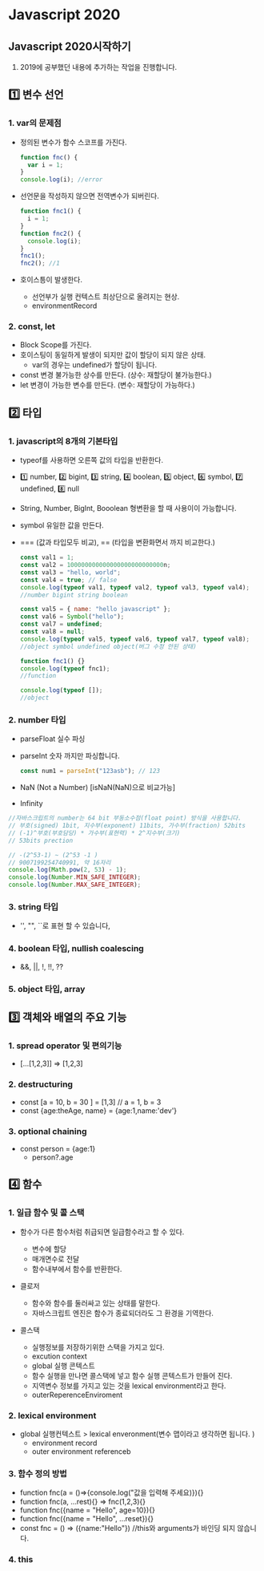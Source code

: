 # Javascript 2020

## Javascript 2020시작하기

1. 2019에 공부했던 내용에 추가하는 작업을 진행합니다.

## 1️⃣ 변수 선언

### 1. var의 문제점

- 정의된 변수가 함수 스코프를 가진다.

  ```javascript
  function fnc() {
    var i = 1;
  }
  console.log(i); //error
  ```

- 선언문을 작성하지 않으면 전역변수가 되버린다.
  ```javascript
  function fnc1() {
    i = 1;
  }
  function fnc2() {
    console.log(i);
  }
  fnc1();
  fnc2(); //1
  ```
- 호이스틍이 발생한다.
  - 선언부가 실행 컨텍스트 최상단으로 올려지는 현상.
  - environmentRecord

### 2. const, let

- Block Scope를 가진다.
- 호이스팅이 동일하게 발생이 되지만 값이 할당이 되지 않은 상태.
  - var의 경우는 undefined가 할당이 됩니다.
- const 변경 불가능한 상수를 만든다. (상수: 재할당이 불가능한다.)
- let 변경이 가능한 변수를 만든다. (변수: 재할당이 가능하다.)

## 2️⃣ 타입

### 1. javascript의 8개의 기본타입

- typeof를 사용하면 오른쪽 값의 타입을 반환한다.
- 1️⃣ number, 2️⃣ bigint, 3️⃣ string, 4️⃣ boolean, 5️⃣ object, 6️⃣ symbol, 7️⃣ undefined, 8️⃣ null
- String, Number, BigInt, Booolean 형변환을 할 때 사용이이 가능합니다.
- symbol 유일한 값을 만든다.
- === (값과 타입모두 비교), == (타입을 변환화면서 까지 비교한다.)

  ```javascript
  const val1 = 1;
  const val2 = 100000000000000000000000000n;
  const val3 = "hello, world";
  const val4 = true; // false
  console.log(typeof val1, typeof val2, typeof val3, typeof val4);
  //number bigint string boolean

  const val5 = { name: "hello javascript" };
  const val6 = Symbol("hello");
  const val7 = undefined;
  const val8 = null;
  console.log(typeof val5, typeof val6, typeof val7, typeof val8);
  //object symbol undefined object(버그 수정 안된 상태)

  function fnc1() {}
  console.log(typeof fnc1);
  //function

  console.log(typeof []);
  //object
  ```

### 2. number 타입

- parseFloat 실수 파싱
- parseInt 숫자 까지만 파싱합니다.

  ```javascript
  const num1 = parseInt("123asb"); // 123
  ```

- NaN (Not a Number) [isNaN(NaN)으로 비교가능]
- Infinity

```javascript
//자바스크립트의 number는 64 bit 부동소수점(float point) 방식을 사용합니다.
// 부호(signed) 1bit, 지수부(exponent) 11bits, 가수부(fraction) 52bits
// (-1)^부호(부호담당) * 가수부(표현력) * 2^지수부(크기)
// 53bits prection

// -(2^53-1) ~ (2^53 -1 )
// 9007199254740991, 약 16자리
console.log(Math.pow(2, 53) - 1);
console.log(Number.MIN_SAFE_INTEGER);
console.log(Number.MAX_SAFE_INTEGER);
```

### 3. string 타입

- '', "", ``로 표현 할 수 있습니다,

### 4. boolean 타입, nullish coalescing

- &&, ||, !, !!, ??

### 5. object 타입, array

## 3️⃣ 객체와 배열의 주요 기능

### 1. spread operator 및 편의기능

- [...[1,2,3]] => [1,2,3]

### 2. destructuring

- const [a = 10, b = 30 ] = [1,3] // a = 1, b = 3
- const {age:theAge, name} = {age:1,name:'dev'}

### 3. optional chaining

- const person = {age:1}
  - person?.age

## 4️⃣ 함수

### 1. 일급 함수 및 콜 스택

- 함수가 다른 함수처럼 취급되면 일급함수라고 할 수 있다.

  - 변수에 할당
  - 매개면수로 전달
  - 함수내부에서 함수를 반환한다.

- 클로저

  - 함수와 함수를 둘러싸고 있는 상태를 말한다.
  - 자바스크립트 엔진은 함수가 종료되더라도 그 환경을 기역한다.

- 콜스택
  - 실행정보를 저장하기위한 스택을 가지고 있다.
  - excution context
  - global 실행 콘텍스트
  - 함수 실행을 만나면 콜스택에 넣고 함수 실행 콘텍스트가 만들어 진다.
  - 지역변수 정보를 가지고 있는 것을 lexical environment라고 한다.
  - outerReperenceEnviroment

### 2. lexical environment

- global 실행컨텍스트 > lexical enveronment(변수 맵이라고 생각하면 됩니다. )
  - environment record
  - outer environment referenceb

### 3. 함수 정의 방법

- function fnc(a = ()=>{console.log("값을 입력해 주세요)}){}
- function fnc(a, ...rest){} => fnc(1,2,3){}
- function fnc({name = "Hello", age=10}){}
- function fnc({name = "Hello", ...reset}){}
- const fnc = () => ({name:"Hello"}) //this와 arguments가 바인딩 되지 않습니다.

### 4. this

